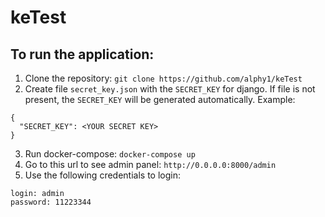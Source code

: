 # keTest

## To run the application:
1. Clone the repository: 
```git clone https://github.com/alphy1/keTest```
2. Create file `secret_key.json` with the `SECRET_KEY` for django. If file is not present, the `SECRET_KEY` will be generated automatically.
Example:
```
{
  "SECRET_KEY": <YOUR SECRET KEY>
}
```
3. Run docker-compose:
```docker-compose up```
4. Go to this url to see admin panel: `http://0.0.0.0:8000/admin`
5. Use the following credentials to login:
```
login: admin
password: 11223344
```
